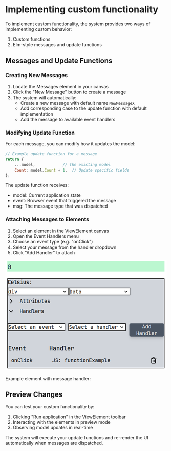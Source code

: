# Implementing custom functionality

To implement custom functionality, the system provides two ways of implementing custom behavior:

1. Custom functions
2. Elm-style messages and update functions

## Messages and Update Functions

### Creating New Messages
1. Locate the Messages element in your canvas
2. Click the "New Message" button to create a message
3. The system will automatically:
   - Create a new message with default name `NewMessageX`
   - Add corresponding case to the update function with default implementation
   - Add the message to available event handlers

### Modifying Update Function
For each message, you can modify how it updates the model:

```javascript
// Example update function for a message
return {
    ...model,            // the existing model
    Count: model.Count + 1,  // Update specific fields
};
```
The update function receives:

- model: Current application state
- event: Browser event that triggered the message
- msg: The message type that was dispatched

### Attaching Messages to Elements

1. Select an element in the ViewElement canvas
2. Open the Event Handlers menu
3. Choose an event type (e.g. "onClick")
4. Select your message from the handler dropdown
5. Click "Add Handler" to attach

![InterfaceSmith UI Overview](../img/handler-menu.png)


Example element with message handler:

## Preview Changes
You can test your custom functionality by:

1. Clicking "Run application" in the ViewElement toolbar
2. Interacting with the elements in preview mode
3. Observing model updates in real-time

The system will execute your update functions and re-render the UI automatically when messages are dispatched.
